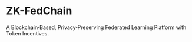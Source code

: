 # ZK-FedChain
A Blockchain‑Based, Privacy‑Preserving Federated Learning Platform with Token Incentives.
